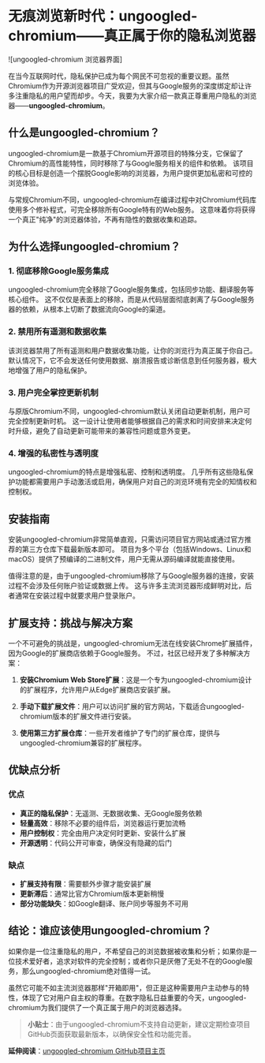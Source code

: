 # 无痕浏览新时代：ungoogled-chromium——真正属于你的隐私浏览器

![ungoogled-chromium 浏览器界面]

在当今互联网时代，隐私保护已成为每个网民不可忽视的重要议题。虽然Chromium作为开源浏览器项目广受欢迎，但其与Google服务的深度绑定却让许多注重隐私的用户望而却步。今天，我要为大家介绍一款真正尊重用户隐私的浏览器——**ungoogled-chromium**。

## 什么是ungoogled-chromium？

ungoogled-chromium是一款基于Chromium开源项目的特殊分支，它保留了Chromium的高性能特性，同时移除了与Google服务相关的组件和依赖。 该项目的核心目标是创造一个摆脱Google影响的浏览器，为用户提供更加私密和可控的浏览体验。

与常规Chromium不同，ungoogled-chromium在编译过程中对Chromium代码库使用多个修补程式，可完全移除所有Google特有的Web服务。 这意味着你将获得一个真正"纯净"的浏览器体验，不再有隐性的数据收集和追踪。

## 为什么选择ungoogled-chromium？

### 1. 彻底移除Google服务集成

ungoogled-chromium完全移除了Google服务集成，包括同步功能、翻译服务等核心组件。 这不仅仅是表面上的移除，而是从代码层面彻底剥离了与Google服务器的依赖，从根本上切断了数据流向Google的渠道。

### 2. 禁用所有遥测和数据收集

该浏览器禁用了所有遥测和用户数据收集功能，让你的浏览行为真正属于你自己。 默认情况下，它不会发送任何使用数据、崩溃报告或诊断信息到任何服务器，极大地增强了用户的隐私保护。

### 3. 用户完全掌控更新机制

与原版Chromium不同，ungoogled-chromium默认关闭自动更新机制，用户可完全控制更新时机。 这一设计让使用者能够根据自己的需求和时间安排来决定何时升级，避免了自动更新可能带来的兼容性问题或意外变更。

### 4. 增强的私密性与透明度

ungoogled-chromium的特点是增强私密、控制和透明度。 几乎所有这些隐私保护功能都需要用户手动激活或启用，确保用户对自己的浏览环境有完全的知情权和控制权。

## 安装指南

安装ungoogled-chromium非常简单直观，只需访问项目官方网站或通过官方推荐的第三方仓库下载最新版本即可。 项目为多个平台（包括Windows、Linux和macOS）提供了预编译的二进制文件，用户无需从源码编译就能直接使用。

值得注意的是，由于ungoogled-chromium移除了与Google服务器的连接，安装过程不会涉及任何账户验证或数据上传。 这与许多主流浏览器形成鲜明对比，后者通常在安装过程中就要求用户登录账户。

## 扩展支持：挑战与解决方案

一个不可避免的挑战是，ungoogled-chromium无法在线安装Chrome扩展插件，因为Google的扩展商店依赖于Google服务。 不过，社区已经开发了多种解决方案：

1. **安装Chromium Web Store扩展**：这是一个专为ungoogled-chromium设计的扩展程序，允许用户从Edge扩展商店安装扩展。

2. **手动下载扩展文件**：用户可以访问扩展的官方网站，下载适合ungoogled-chromium版本的扩展文件进行安装。

3. **使用第三方扩展仓库**：一些开发者维护了专门的扩展仓库，提供与ungoogled-chromium兼容的扩展程序。

## 优缺点分析

### 优点
- **真正的隐私保护**：无遥测、无数据收集、无Google服务依赖
- **轻量高效**：移除不必要的组件后，浏览器运行更加流畅
- **用户控制权**：完全由用户决定何时更新、安装什么扩展
- **开源透明**：代码公开可审查，确保没有隐藏的后门

### 缺点
- **扩展支持有限**：需要额外步骤才能安装扩展
- **更新滞后**：通常比官方Chromium版本更新稍慢
- **部分功能缺失**：如Google翻译、账户同步等服务不可用

## 结论：谁应该使用ungoogled-chromium？

如果你是一位注重隐私的用户，不希望自己的浏览数据被收集和分析；如果你是一位技术爱好者，追求对软件的完全控制；或者你只是厌倦了无处不在的Google服务，那么ungoogled-chromium绝对值得一试。

虽然它可能不如主流浏览器那样"开箱即用"，但正是这种需要用户主动参与的特性，体现了它对用户自主权的尊重。在数字隐私日益重要的今天，ungoogled-chromium为我们提供了一个真正属于用户的浏览器选择。

> **小贴士**：由于ungoogled-chromium不支持自动更新，建议定期检查项目GitHub页面获取最新版本，以确保安全性和功能完善。

**延伸阅读**：[ungoogled-chromium GitHub项目主页](https://github.com/ungoogled-software/ungoogled-chromium)